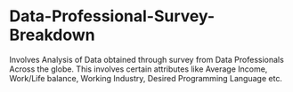 # Data-Professional-Survey-Breakdown
Involves Analysis of Data obtained through survey from Data Professionals Across the globe. This involves certain attributes like Average Income, Work/Life balance, Working Industry, Desired Programming Language etc.
